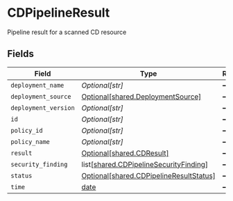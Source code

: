 # CDPipelineResult

Pipeline result for a scanned CD resource


## Fields

| Field                                                                                          | Type                                                                                           | Required                                                                                       | Description                                                                                    |
| ---------------------------------------------------------------------------------------------- | ---------------------------------------------------------------------------------------------- | ---------------------------------------------------------------------------------------------- | ---------------------------------------------------------------------------------------------- |
| `deployment_name`                                                                              | *Optional[str]*                                                                                | :heavy_minus_sign:                                                                             | N/A                                                                                            |
| `deployment_source`                                                                            | [Optional[shared.DeploymentSource]](undefined/models/shared/deploymentsource.md)               | :heavy_minus_sign:                                                                             | N/A                                                                                            |
| `deployment_version`                                                                           | *Optional[str]*                                                                                | :heavy_minus_sign:                                                                             | N/A                                                                                            |
| `id`                                                                                           | *Optional[str]*                                                                                | :heavy_minus_sign:                                                                             | N/A                                                                                            |
| `policy_id`                                                                                    | *Optional[str]*                                                                                | :heavy_minus_sign:                                                                             | N/A                                                                                            |
| `policy_name`                                                                                  | *Optional[str]*                                                                                | :heavy_minus_sign:                                                                             | N/A                                                                                            |
| `result`                                                                                       | [Optional[shared.CDResult]](undefined/models/shared/cdresult.md)                               | :heavy_minus_sign:                                                                             | N/A                                                                                            |
| `security_finding`                                                                             | list[[shared.CDPipelineSecurityFinding](undefined/models/shared/cdpipelinesecurityfinding.md)] | :heavy_minus_sign:                                                                             | N/A                                                                                            |
| `status`                                                                                       | [Optional[shared.CDPipelineResultStatus]](undefined/models/shared/cdpipelineresultstatus.md)   | :heavy_minus_sign:                                                                             | N/A                                                                                            |
| `time`                                                                                         | [date](https://docs.python.org/3/library/datetime.html#date-objects)                           | :heavy_minus_sign:                                                                             | N/A                                                                                            |